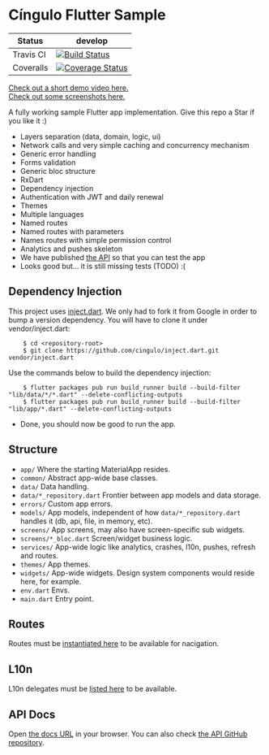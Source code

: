 # Cíngulo Flutter Sample

| Status    | develop                                                                                                                                                                    |
|-----------|----------------------------------------------------------------------------------------------------------------------------------------------------------------------------|
| Travis CI | [![Build Status](https://travis-ci.com/cingulo/flutter-sample.svg?branch=develop)](https://travis-ci.com/cingulo/flutter-sample)                                           |
| Coveralls | [![Coverage Status](https://coveralls.io/repos/github/cingulo/flutter-sample/badge.svg?branch=adjusts)](https://coveralls.io/github/cingulo/flutter-sample?branch=adjusts) |

[Check out a short demo video here.](https://github.com/cingulo/flutter-sample/blob/develop/screenshots/0_demo.mp4)  
[Check out some screenshots here.](https://github.com/cingulo/flutter-sample/tree/develop/screenshots)

A fully working sample Flutter app implementation. Give this repo a Star if you like it :)

- Layers separation (data, domain, logic, ui)
- Network calls and very simple caching and concurrency mechanism
- Generic error handling
- Forms validation
- Generic bloc structure
- RxDart
- Dependency injection
- Authentication with JWT and daily renewal
- Themes
- Multiple languages
- Named routes
- Named routes with parameters
- Names routes with simple permission control
- Analytics and pushes skeleton
- We have published [the API](https://api-sample.cingulo.com/docs) so that you can test the app
- Looks good but... it is still missing tests (TODO) :(

## Dependency Injection

This project uses [inject.dart](https://github.com/cingulo/inject.dart). We only had to fork it from Google in order to bump a version dependency. You will have to clone it under vendor/inject.dart:

```
    $ cd <repository-root>
    $ git clone https://github.com/cingulo/inject.dart.git vendor/inject.dart
```

Use the commands below to build the dependency injection:

```
    $ flutter packages pub run build_runner build --build-filter "lib/data/*/*.dart" --delete-conflicting-outputs
    $ flutter packages pub run build_runner build --build-filter "lib/app/*.dart" --delete-conflicting-outputs
```

- Done, you should now be good to run the app. 


## Structure

- `app/` Where the starting MaterialApp resides.
- `common/` Abstract app-wide base classes.
- `data/` Data handling.
- `data/*_repository.dart` Frontier between app models and data storage.
- `errors/` Custom app errors.
- `models/` App models, independent of how `data/*_repository.dart` handles it (db, api, file, in memory, etc).
- `screens/` App screens, may also have screen-specific sub widgets.
- `screens/*_bloc.dart` Screen/widget business logic.
- `services/` App-wide logic like analytics, crashes, l10n, pushes, refresh and routes.
- `themes/` App themes.
- `widgets/` App-wide widgets. Design system components would reside here, for example.
- `env.dart` Envs.
- `main.dart` Entry point.

## Routes

Routes must be [instantiated here](https://github.com/cingulo/flutter-sample/blob/1c2c8bbe7fa430e69d9655dc1bde6589c5bc44e5/lib/services/router_service.dart#L18) to be available for nacigation.

## L10n

L10n delegates must be [listed here](https://github.com/cingulo/flutter-sample/blob/1c2c8bbe7fa430e69d9655dc1bde6589c5bc44e5/lib/services/l10n_service.dart#L21) to be available.


## API Docs

Open [the docs URL](https://api-sample.cingulo.com/docs) in your browser. You can also check [the API GitHub repository](https://github.com/cingulo/api-sample).


